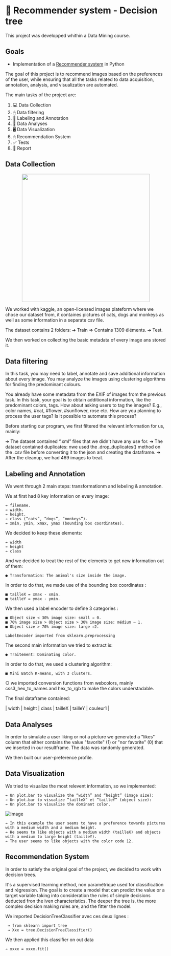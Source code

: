 # 📳 Recommender system - Decision tree

This project was developped whithin a Data Mining course.

## Goals

- Implementation of a [Recommender system](https://en.wikipedia.org/wiki/Recommender_system) in Python


The goal of this project is to recommend images based on the preferences
of the user, while ensuring that all the tasks related to data acquisition, annotation,
analysis, and visualization are automated.

The main tasks of the project are:

1.  💻 Data Collection
2.  🖱 Data filtering
3.  📔 Labeling and Annotation
4.  💽 Data Analyses
5.  🖥 Data Visualization
6.  🖱 Recommendation System
7.  ✅ Tests
8.  📓 Report

## Data Collection

<p align="center">
<img src="https://user-images.githubusercontent.com/69010419/197755060-a22dffd2-5ae9-4c0c-8612-7d8539827d74.png" width="400">
</p>

We worked with kaggle, an open-licensed images plateform where we chose our dataset from, it containes pictures of cats, dogs and monkeys as well as some information in a separate csv file.

The dataset contains 2 folders:
➔ Train ⇒ Contains 1309 éléments.
➔ Test.

We then worked on collecting the basic metadata of every image ans stored it.

## Data filtering

In this task, you may need to label, annotate and save additional
information about every image. You may analyze the images using
clustering algorithms for finding the predominant colours.

You already have some metadata from the EXIF of images from the previous
task. In this task, your goal is to obtain additional information, like
the predominant colors, tags. How about asking users to tag the images?
E.g., color names, \#cat, \#flower, \#sunflower, rose etc. How are you
planning to process the user tags? Is it possible to automate this
process?

Before starting our program, we first filtered the relevant information for us, mainly:

➔ The dataset contained “.xml” files that we didn't have any use for.
➔ The dataset contained duplicates: nwe used the
.drop_duplicates() method on the .csv file before converting it to the json and creating the
dataframe.
➔ After the cleanup, we had 469 images to treat.

## Labeling and Annotation

We went through 2 main steps: transformationm and lebeling & annotation.

We at first had 8 key information on every image:

    ➔ filename.
    ➔ width.
    ➔ height.
    ➔ class (“cats”, “dogs”, “monkeys”).
    ➔ xmin, ymin, xmax, ymax (bounding box coordinates).
    
We decided to keep these elements:

    ➔ width
    ➔ height
    ➔ class

And we decided to treat the rest of the elements to get new information out of them: 

    ● Transformation: The animal's size inside the image.
    
In order to do that, we made use of the bounding box coordinates :

    ■ tailleX = xmax - xmin.
    ■ tailleY = ymax - ymin.
    
We then used a label encoder to define 3 categories :

    ■ Object size < 30% image size: small ⇒ 0.
    ■ 70% image size > Object size > 30% image size: médium ⇒ 1.
    ■ Object size > 70% image size: large ⇒2.
    
    LabelEncoder imported from sklearn.preprocessing

The second main information we tried to extract is: 

    ● Traitement: Dominating color.
    
In order to do that, we used a clustering algorithm:

    ■ Mini Batch K-means, with 3 clusters.

○ we imported conversion functions
from webcolors, mainly css3_hex_to_names and
hex_to_rgb to make the colors understadable.

The final dataframe contained:

| width | height | class | tailleX | tailleY | couleur1 |



## Data Analyses

In order to simulate a user liking or not a picture we generated a "likes" column that either contains the value "favorite" (1) or "nor favorite" (0) that we inserted in our resultframe. The data was randomly generated.

We then built our user-preference profile.


## Data Visualization

We tried to visualize the most relevent information, so we implemented:

    ➔ Un plot.bar to visualize the “width” and “height” (image size):
    ➔ Un plot.bar to visualize “tailleX” et “tailleY” (object size):
    ➔ Un plot.bar to visualize the dominant color.
    
![image](https://user-images.githubusercontent.com/69010419/197754960-ef60c61c-9ffe-4c63-8de9-8a779f31e150.png)
    
    ➔ In this example the user seems to have a preference towards pictures with a medium width and a medium height.
    ➔ He seems to like objects with a medium width (tailleX) and objects with a medium to large height (tailleY).
    ➔ The user seems to like objects with the color code 12.
    
    

## Recommendation System

In order to satisfy the original goal of the project, we decided to work with decision trees.

It's a supervised learning method, non paramétrique used for classification and régression. The goal is to create a model that can predict the value or a target variable taking into consideration the rules of simple decisions deducted fron the iven characteristics.
The deeper the tree is, the more complex decision making rules are, and the fitter the model.

We imported DecisionTreeClassifier avec ces deux lignes :

     ➔ from sklearn import tree
     ➔ Xxx = tree.DecisionTreeClassifier()
     
We then applied this classifier on out data

    ➔ xxxx = xxxx.fit()



